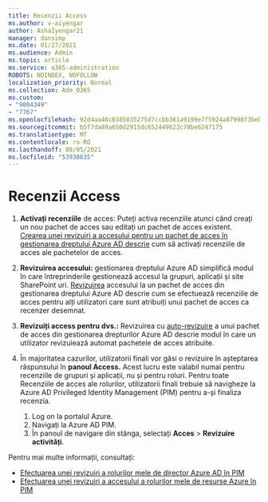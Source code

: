 ```yaml
---
title: Recenzii Access
ms.author: v-aiyengar
author: AshaIyengar21
manager: dansimp
ms.date: 01/27/2021
ms.audience: Admin
ms.topic: article
ms.service: o365-administration
ROBOTS: NOINDEX, NOFOLLOW
localization_priority: Normal
ms.collection: Adm_O365
ms.custom:
- "9004349"
- "7767"
ms.openlocfilehash: 92d4aa46c8385035275d7ccbb361a9199e7f5924a87998f3beba32a2b02bbcc9
ms.sourcegitcommit: b5f7da89a650d2915dc652449623c78be6247175
ms.translationtype: MT
ms.contentlocale: ro-RO
ms.lasthandoff: 08/05/2021
ms.locfileid: "53938635"
---
```

# <a name="access-reviews"></a>Recenzii Access

1. **Activați recenziile** de acces: Puteți activa recenziile atunci când creați un nou pachet de acces sau editați un pachet de acces existent. [Crearea unei revizuiri a accesului pentru un pachet de acces în gestionarea dreptului Azure AD descrie](https://docs.microsoft.com/azure/active-directory/governance/entitlement-management-access-reviews-create) cum să activați recenziile de acces ale pachetelor de acces.

1. **Revizuirea accesului:** gestionarea dreptului Azure AD simplifică modul în care întreprinderile gestionează accesul la grupuri, aplicații și site SharePoint uri. [Revizuirea](https://docs.microsoft.com/azure/active-directory/governance/entitlement-management-access-reviews-create) accesului la un pachet de acces din gestionarea dreptului Azure AD descrie cum se efectuează recenziile de acces pentru alți utilizatori care sunt atribuiți unui pachet de acces ca recenzer desemnat.

1. **Revizuiți access pentru dvs.:** Revizuirea cu [auto-revizuire](https://docs.microsoft.com/azure/active-directory/governance/entitlement-management-access-reviews-self-review) a unui pachet de acces din gestionarea drepturilor Azure AD descrie modul în care un utilizator revizuiează automat pachetele de acces atribuite.

1. În majoritatea cazurilor, utilizatorii finali vor găsi o revizuire în așteptarea răspunsului în **panoul Access.** Acest lucru este valabil numai pentru recenziile de grupuri și aplicații, nu și pentru roluri. Pentru toate Recenziile de acces ale rolurilor, utilizatorii finali trebuie să navigheze la Azure AD Privileged Identity Management (PIM) pentru a-și finaliza recenzia.

    1. Log on la portalul Azure.
    2. Navigați la Azure AD PIM.
    3. În panoul de navigare din stânga, selectați **Acces**  >  **Revizuire activități**.
    
Pentru mai multe informații, consultați:

- [Efectuarea unei revizuiri a rolurilor mele de director Azure AD în PIM ](https://docs.microsoft.com/azure/active-directory/privileged-identity-management/pim-how-to-perform-security-review/)
- [Efectuarea unei revizuiri a accesului a rolurilor mele de resurse Azure în PIM](https://docs.microsoft.com/azure/active-directory/privileged-identity-management/pim-resource-roles-perform-access-review/)